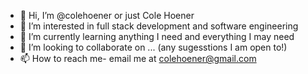 - 👋 Hi, I’m @colehoener or just Cole Hoener
- 👀 I’m interested in full stack development and software engineering
- 🌱 I’m currently learning anything I need and everything I may need
- 💞️ I’m looking to collaborate on ... (any sugesstions I am open to!)
- 📫 How to reach me- email me at colehoener@gmail.com
